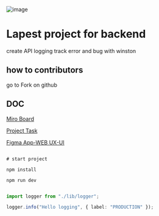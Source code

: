 ![image](https://avatars.githubusercontent.com/u/114473458?s=60&v=4)

# Lapest project for backend

create API logging track error and bug with winston

## how to contributors

go to Fork on github

## DOC

[Miro Board](https://miro.com/welcomeonboard/dzJ5cks1UjBDaDdQNUhOQWl0Q1JoOTdLQkJ1eEhHU3QzZFEzNVdyaEJTYWQySUxpcXJCWDJGa3BGV2dGT2ZURnwzMDc0NDU3MzY0OTg3MjQxMDQyfDI=?share_link_id=925977835949)


[Project Task](https://github.com/orgs/lapest/projects/1)

[Figma App-WEB UX-UI ](https://www.figma.com/team_invite/redeem/cgPGTzXG0NJKXvuaG1svSJ)



```base

# start project

npm install

npm run dev

```

```ts

import logger from "./lib/logger";

logger.info("Hello logging", { label: "PRODUCTION" });

```


